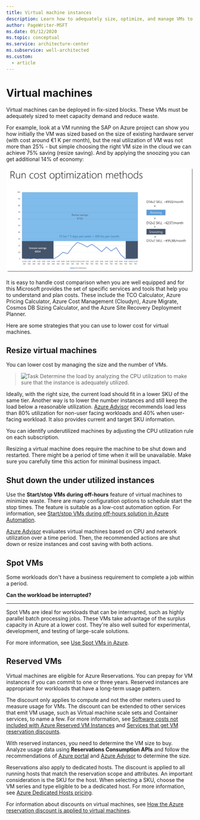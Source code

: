 ```yaml
---
title: Virtual machine instances
description: Learn how to adequately size, optimize, and manage VMs to control costs, meet capacity demand, and reduce waste.
author: PageWriter-MSFT
ms.date: 05/12/2020
ms.topic: conceptual
ms.service: architecture-center
ms.subservice: well-architected
ms.custom:
  - article
---
```


# Virtual machines

Virtual machines can be deployed in fix-sized blocks. These VMs must be adequately sized to meet capacity demand and reduce waste.

For example, look at a VM running the SAP on Azure project can show you how initially the VM was sized based on the size of existing hardware server (with cost around €1 K per month), but the real utilization of VM was not more than 25% - but simple choosing the right VM size in the cloud we can achieve 75% saving (resize saving). And by applying the snoozing you can get additional 14% of economy:

![Run cost optimization](../_images/run-cost-optimization.png)

It is easy to handle cost comparison when you are well equipped and for this Microsoft provides the set of specific services and tools that help you to understand and plan costs. These include the TCO Calculator, Azure Pricing Calculator, Azure Cost Management (Cloudyn), Azure Migrate, Cosmos DB Sizing Calculator, and the Azure Site Recovery Deployment Planner.

Here are some strategies that you can use to lower cost for virtual machines.

## Resize virtual machines 
You can lower cost by managing the size and the number of VMs.
> ![Task](../_images/i-best-practices.svg) Determine the load by analyzing the CPU utilization to make sure that the instance is adequately utilized.

Ideally, with the right size, the current load should fit in a lower SKU of the same tier. Another way is to lower the number instances and still keep the load below a reasonable utilization. [Azure Advisor](https://portal.azure.com/#blade/Microsoft_Azure_Reservations/CreateBlade/referrer/docs)  recommends load less than 80% utilization for non-user facing workloads and 40% when user-facing workload. It also provides current and target SKU information.

You can identify underutilized machines by adjusting the CPU utilization rule on each subscription.

Resizing a virtual machine does require the machine to be shut down and restarted. There might be a period of time when it will be unavailable. Make sure you carefully time this action for minimal business impact.

## Shut down the under utilized instances
Use the **Start/stop VMs during off-hours** feature of virtual machines to minimize waste. There are many configuration options to schedule start the stop times. The feature is suitable as a low-cost automation option. For information, see [Start/stop VMs during off-hours solution in Azure Automation](/azure/automation/automation-solution-vm-management).

[Azure Advisor](https://portal.azure.com/#blade/Microsoft_Azure_Reservations/CreateBlade/referrer/docs) evaluates virtual machines based on CPU and network utilization over a time period. Then, the recommended actions are shut down or resize instances and cost saving with both actions.

## Spot VMs
Some workloads don't have a business requirement to complete a job within a period.

**Can the workload be interrupted?**
***
Spot VMs are ideal for workloads that can be interrupted, such as highly parallel batch processing jobs. These VMs take advantage of the surplus capacity in Azure at a lower cost. They're also well suited for experimental, development, and testing of large-scale solutions.

For more information, see [Use Spot VMs in Azure](/azure/virtual-machines/windows/spot-vms).

## Reserved VMs
Virtual machines are eligible for Azure Reservations. You can prepay for VM instances if you can commit to one or three years. Reserved instances are appropriate for workloads that have a long-term usage pattern.

The discount only applies to compute and not the other meters used to measure usage for VMs. The discount can be extended to other services that emit VM usage, such as Virtual machine scale sets and Container services, to name a few. For more information, see [Software costs not included with Azure Reserved VM Instances](/azure/cost-management-billing/reservations/reserved-instance-windows-software-costs) and [Services that get VM reservation discounts](/azure/virtual-machines/windows/prepay-reserved-vm-instances#services-that-get-vm-reservation-discounts).

With reserved instances, you need to determine the VM size to buy. Analyze usage data using **Reservations Consumption APIs** and follow the recommendations of [Azure portal](https://portal.azure.com/#blade/Microsoft_Azure_Reservations/CreateBlade/referrer/docs) and [Azure Advisor](https://portal.azure.com/#blade/Microsoft_Azure_Reservations/CreateBlade/referrer/docs) to determine the size.

Reservations also apply to dedicated hosts. The discount is applied to all running hosts that match the reservation scope and attributes. An important consideration is the SKU for the host. When selecting a SKU, choose the VM series and type eligible to be a dedicated host. For more information, see [Azure Dedicated Hosts pricing](https://aka.ms/ADHPricing).

For information about discounts on virtual machines, see [How the Azure reservation discount is applied to virtual machines](/azure/cost-management-billing/manage/understand-vm-reservation-charges).
